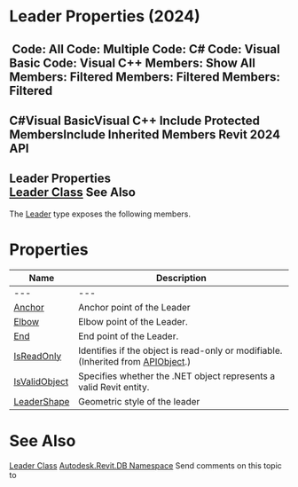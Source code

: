 # Leader Properties (2024)

﻿
 Code: All Code: Multiple Code: C# Code: Visual Basic Code: Visual C++  Members: Show All Members: Filtered Members: Filtered Members: Filtered   
---  
C#Visual BasicVisual C++
Include Protected MembersInclude Inherited Members
Revit 2024 API  
---  
Leader Properties  
[Leader Class](66228564-d8b8-fc81-454c-e175528f7188.md "Leader Class") See Also  
---  
The [Leader](66228564-d8b8-fc81-454c-e175528f7188.md "Leader Class") type exposes the following members.
# Properties
| Name | Description |
| --- | --- |
| --- | --- | --- |
| [Anchor](2e8ccfe1-6336-5ad2-0a56-01fea76e4572.md "Anchor Property") | Anchor point of the Leader |
| [Elbow](e6414172-adb4-b3cb-4446-04f6be3c5b96.md "Elbow Property") | Elbow point of the Leader. |
| [End](6ad7af92-2a36-dd1e-6b98-3cb216f14da9.md "End Property") | End point of the Leader. |
| [IsReadOnly](d516bcd2-a3fd-a578-58f6-f1add979bd07.md "IsReadOnly Property") | Identifies if the object is read-only or modifiable. (Inherited from [APIObject](beb86ef5-39ad-3f0d-0cd9-0c929387a2bb.md "APIObject Class").) |
| [IsValidObject](d25e8824-74c5-ad59-ba02-90f9024e8f38.md "IsValidObject Property") | Specifies whether the .NET object represents a valid Revit entity. |
| [LeaderShape](3023f906-81ea-d4eb-4c4a-589853dcad2e.md "LeaderShape Property") | Geometric style of the leader |

# See Also
[Leader Class](66228564-d8b8-fc81-454c-e175528f7188.md "Leader Class")
[Autodesk.Revit.DB Namespace](87546ba7-461b-c646-cbb1-2cb8f5bff8b2.md "Autodesk.Revit.DB Namespace")
Send comments on this topic to 